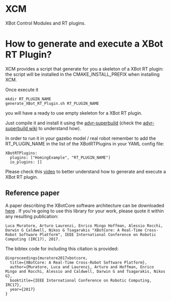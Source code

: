 XCM
===

XBot Control Modules and RT plugins.

How to generate and execute a XBot RT Plugin?
==============================================

XCM provides a script that generate for you a skeleton of a XBot RT plugin: the script will be installed in the CMAKE_INSTALL_PREFIX when installing XCM.

Once execute it 

```
mkdir RT_PLUGIN_NAME
generate_XBot_RT_Plugin.sh RT_PLUGIN_NAME
```
you will have a ready to use empty skeleton for a XBot RT plugin.

Just compile it and install it using the [advr-superbuild](https://github.com/ADVRHumanoids/advr-superbuild) (check the [advr-superbuild wiki](https://github.com/ADVRHumanoids/advr-superbuild/wiki#creating-a-new-project-in-github-and-adding-it-to-the-superbuild) to understand how).

In order to run it in your gazebo model / real robot remember to add the RT_PLUGIN_NAME in the list of the XBotRTPlugins in your YAML config file:

```
XBotRTPlugins:
  plugins: ["HomingExample", "RT_PLUGIN_NAME"]
  io_plugins: []
```

Please check this [video](https://www.youtube.com/watch?v=wJXCLhtS7T0) to better understand how to generate and execute a XBot RT plugin.

## Reference paper
A paper describing the XBotCore software architecture can be downloaded [here](https://www.researchgate.net/publication/316514802_XBotCore_A_Real-Time_Cross-Robot_Software_Platform) . If you're going to use this library for your work, please quote it within any resulting publication:
~~~
Luca Muratore, Arturo Laurenzi, Enrico Mingo Hoffman, Alessio Rocchi, Darwin G Caldwell, Nikos G Tsagarakis "XBotCore: A Real-Time Cross-Robot Software Platform", IEEE International Conference on Robotic Computing (IRC17), 2017.
~~~

The bibtex code for including this citation is provided:
~~~
@inproceedings{muratore2017xbotcore,
  title={XBotCore: A Real-Time Cross-Robot Software Platform},
  author={Muratore, Luca and Laurenzi, Arturo and Hoffman, Enrico Mingo and Rocchi, Alessio and Caldwell, Darwin G and Tsagarakis, Nikos G},
  booktitle={IEEE International Conference on Robotic Computing, IRC17},
  year={2017}
}
~~~
